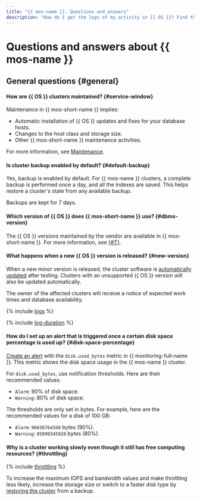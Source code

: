 ```yaml
---
title: "{{ mos-name }}. Questions and answers"
description: "How do I get the logs of my activity in {{ OS }}? Find the answer to this and other questions in this article."
---
```


# Questions and answers about {{ mos-name }}

## General questions {#general}

#### How are {{ OS }} clusters maintained? {#service-window}

Maintenance in {{ mos-short-name }} implies:

* Automatic installation of {{ OS }} updates and fixes for your database hosts.
* Changes to the host class and storage size.
* Other {{ mos-short-name }} maintenance activities.

For more information, see [Maintenance](../concepts/maintenance.md).

#### Is cluster backup enabled by default? {#default-backup}

Yes, backup is enabled by default. For {{ mos-name }} clusters, a complete backup is performed once a day, and all the indexes are saved. This helps restore a cluster's state from any available backup.

Backups are kept for 7 days.

#### Which version of {{ OS }} does {{ mos-short-name }} use? {#dbms-version}

The {{ OS }} versions maintained by the vendor are available in {{ mos-short-name }}. For more information, see [{#T}](../concepts/update-policy.md).

#### What happens when a new {{ OS }} version is released? {#new-version}

When a new minor version is released, the cluster software is [automatically updated](../concepts/update-policy.md) after testing. Clusters with an unsupported {{ OS }} version will also be updated automatically.

The owner of the affected clusters will receive a notice of expected work times and database availability.

{% include [logs](../../_qa/logs.md) %}

{% include [log-duration](../../_includes/mdb/log-duration-qa.md) %}

#### How do I set up an alert that is triggered once a certain disk space percentage is used up? {#disk-space-percentage}

[Create an alert](../../managed-opensearch/operations/monitoring.md#monitoring-integration) with the `disk.used_bytes` metric in {{ monitoring-full-name }}. This metric shows the disk space usage in the {{ mos-name }} cluster.

For `disk.used_bytes`, use notification thresholds. Here are their recommended values:

* `Alarm`: 90% of disk space.
* `Warning`: 80% of disk space.

The thresholds are only set in bytes. For example, here are the recommended values for a disk of 100 GB:

* `Alarm`: `96636764160` bytes (90%).
* `Warning`: `85899345920` bytes (80%).

#### Why is a cluster working slowly even though it still has free computing resources? {#throttling}

{% include [throttling](../../_qa/throttling.md) %}

To increase the maximum IOPS and bandwidth values and make throttling less likely, increase the storage size or switch to a faster disk type by [restoring the cluster](../operations/cluster-backups.md#restore) from a backup.
